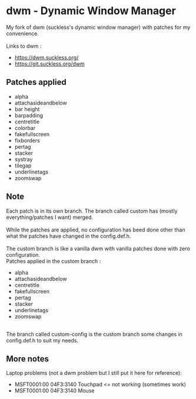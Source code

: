 # dwm - Dynamic Window Manager
My fork of dwm (suckless's dynamic window manager) with patches for my convenience.\
\
Links to dwm :
+ https://dwm.suckless.org/
+ https://git.suckless.org/dwm


## Patches applied
+ alpha
+ attachasideandbelow
+ bar height
+ barpadding
+ centretitle
+ colorbar
+ fakefullscreen
+ fixborders
+ pertag
+ stacker
+ systray
+ tilegap
+ underlinetags
+ zoomswap

## Note
Each patch is in its own branch. The branch called custom has (mostly everything/patches I want) merged. \
\
While the patches are applied, no configuration has beed done other than what the patches have changed in the config.def.h. \
\
The custom branch is like a vanilla dwm with vanilla patches done with zero configuration. \
Patches applied in the custom branch :
+ alpha
+ attachasideandbelow
+ centretitle
+ fakefullscreen
+ pertag
+ stacker
+ underlinetags
+ zoomswap

\
The branch called custom-config is the custom branch some changes in config.def.h to suit my needs.

## More notes

Laptop problems (not a dwm problem but I still put it here for reference):
+ MSFT0001:00 04F3:3140 Touchpad <= not working (sometimes work) 
+ MSFT0001:00 04F3:3140 Mouse
